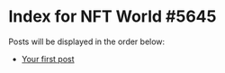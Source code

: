 # Index for NFT World #5645
Posts will be displayed in the order below:

- [Your first post](./001-first.md)

